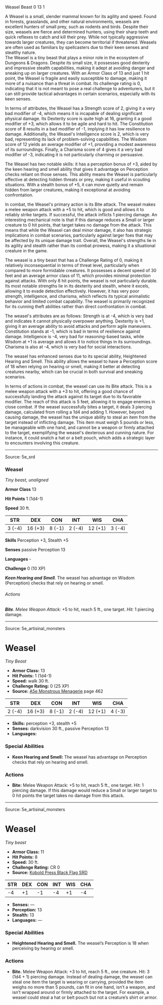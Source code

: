 <MonsterName/>Weasel</MonsterName>
<CreatureType/>Beast</CreatureType>
<CR/>0</CR>
<AC/>13</AC>
<HP/>1</HP>
<summary>A Weasel is a small, slender mammal known for its agility and speed. Found in forests, grasslands, and other natural environments, weasels are excellent hunters of small prey, such as rodents and birds. Despite their size, weasels are fierce and determined hunters, using their sharp teeth and quick reflexes to catch and kill their prey. While not typically aggressive towards larger creatures, they can become territorial if threatened. Weasels are often used as familiars by spellcasters due to their keen senses and stealthy nature.</summary>

<summary>The Weasel is a tiny beast that plays a minor role in the ecosystem of Dungeons & Dragons. Despite its small size, it possesses good dexterity and impressive stealth capabilities, making it adept at avoiding danger and sneaking up on larger creatures. With an Armor Class of 13 and just 1 hit point, the Weasel is fragile and easily susceptible to damage, making it more of a nuisance than a threat in combat. Its challenge rating is 0, indicating that it is not meant to pose a real challenge to adventurers, but it can still provide tactical advantages in certain scenarios, especially with its keen senses.</summary>

<detail>

In terms of attributes, the Weasel has a Strength score of 2, giving it a very bad modifier of -4, which means it is incapable of dealing significant physical damage. Its Dexterity score is quite high at 16, granting it a good modifier of +3, which allows it to be agile and hard to hit. The Constitution score of 8 results in a bad modifier of -1, implying it has low resilience to damage. Additionally, the Weasel's Intelligence score is 2, which is very bad, representing its lack of problem-solving capabilities. The Wisdom score of 12 yields an average modifier of +1, providing a modest awareness of its surroundings. Finally, a Charisma score of 4 gives it a very bad modifier of -3, indicating it is not particularly charming or persuasive.

The Weasel has two notable skills: it has a perception bonus of +3, aided by the keen hearing and smell ability that gives it advantage on Perception checks reliant on those senses. This ability means the Weasel is particularly effective at detecting hidden threats or prey, making it useful in scouting situations. With a stealth bonus of +5, it can move quietly and remain hidden from larger creatures, making it exceptional at avoiding confrontation.

In combat, the Weasel's primary action is its Bite attack. The weasel makes a melee weapon attack with a +5 to hit, which is good and allows it to reliably strike targets. If successful, the attack inflicts 1 piercing damage. An interesting mechanical note is that if this damage reduces a Small or larger creature to 0 hit points, that target takes no damage from the attack. This means that while the Weasel can deal minor damage, it also has strategic implications in combat scenarios, particularly against larger foes that may be affected by its unique damage trait. Overall, the Weasel's strengths lie in its agility and stealth rather than its combat prowess, making it a situational creature in the game.

The weasel is a tiny beast that has a Challenge Rating of 0, making it relatively inconsequential in terms of threat level, particularly when compared to more formidable creatures. It possesses a decent speed of 30 feet and an average armor class of 11, which provides minimal protection against attacks. With only 8 hit points, the weasel is not particularly durable. Its most notable strengths lie in its dexterity and stealth, where it excels, allowing it to evade detection effectively. However, it has very poor strength, intelligence, and charisma, which reflects its typical animalistic behavior and limited combat capability. The weasel is primarily recognized for its cunning theft abilities rather than direct confrontation in combat.

The weasel's attributes are as follows: Strength is at -4, which is very bad and indicates it cannot physically overpower anything. Dexterity is +1, giving it an average ability to avoid attacks and perform agile maneuvers. Constitution stands at -1, which is bad in terms of resilience against damage. Intelligence is -4, very bad for reasoning-based tasks, while Wisdom at +1 is average and allows it to notice things in its surroundings. Charisma is also at -4, which is very bad for social interactions.

The weasel has enhanced senses due to its special ability, Heightened Hearing and Smell. This ability allows the weasel to have a Perception score of 18 when relying on hearing or smell, making it better at detecting creatures nearby, which can be crucial in both survival and sneaking scenarios.

In terms of actions in combat, the weasel can use its Bite attack. This is a melee weapon attack with a +3 to hit, offering a good chance of successfully landing the attack against its target due to its favorable modifier. The reach of this attack is 5 feet, allowing it to engage enemies in close combat. If the weasel successfully bites a target, it deals 3 piercing damage, calculated from rolling a 1d4 and adding 1. However, beyond causing damage, the weasel has the unique ability to steal an item from the target instead of inflicting damage. This item must weigh 5 pounds or less, be manageable with one hand, and cannot be a weapon or firmly attached to the target, exemplifying the weasel's dexterous and cunning nature. For instance, it could snatch a hat or a belt pouch, which adds a strategic layer to encounters involving this creature.</detail>



---

Source: 5e_srd

### Weasel

*Tiny beast, unaligned*

**Armor Class** 13

**Hit Points** 1 (1d4-1)

**Speed** 30 ft.

| STR    | DEX     | CON    | INT    | WIS     | CHA    |
|--------|---------|--------|--------|---------|--------|
| 3 (-4) | 16 (+3) | 8 (-1) | 2 (-4) | 12 (+1) | 3 (-4) |

**Skills** Perception +3, Stealth +5

**Senses** passive Perception 13

**Languages** -

**Challenge** 0 (10 XP)

***Keen Hearing and Smell***. The weasel has advantage on Wisdom (Perception) checks that rely on hearing or smell.

###### Actions

***Bite***. *Melee Weapon Attack:* +5 to hit, reach 5 ft., one target. *Hit:* 1 piercing damage.



---

Source: 5e_artisinal_monsters

# Weasel

*Tiny* *Beast*

- **Armor Class:** 13
- **Hit Points:** 1 (1d4-1)
- **Speed:** walk 30 ft.
- **Challenge Rating:** 0 (25 XP)
- **Source:** [A5e Monstrous Menagerie](https://enpublishingrpg.com/products/level-up-monstrous-menagerie-a5e) page 462

| STR | DEX | CON | INT | WIS | CHA |
| --- | --- | --- | --- | --- | --- |
| 2 (-4) | 16 (+3) | 8 (-1) | 2 (-4) | 12 (+1) | 4 (-3) |

- **Skills:** perception +3, stealth +5
- **Senses:** darkvision 30 ft., passive Perception 13
- **Languages:** 

### Special Abilities

- **Keen Hearing and Smell:** The weasel has advantage on Perception checks that rely on hearing and smell.

### Actions

- **Bite:** Melee Weapon Attack: +5 to hit, reach 5 ft., one target. Hit: 1 piercing damage. If this damage would reduce a Small or larger target to 0 hit points  the target takes no damage from this attack.






---

Source: 5e_artisinal_monsters

# Weasel

*Tiny beast*

- **Armor Class:** 11
- **Hit Points:** 8
- **Speed:** 30 ft.
- **Challenge Rating:** CR 0
- **Source:** [Kobold Press Black Flag SRD](https://koboldpress.com/black-flag-roleplaying/)

| STR | DEX | CON | INT | WIS | CHA |
| --- | --- | --- | --- | --- | --- |
| -4 | +1 | -1 | -4 | +1 | -4 |

- **Senses:** —
- **Perception:** 13
- **Stealth:** 13
- **Languages:** —

### Special Abilities

- **Heightened Hearing and Smell.** The weasel’s Perception is 18 when perceiving by hearing or smell.

### Actions

- **Bite.** Melee Weapon Attack: +3 to hit, reach 5 ft., one creature. Hit: 3 (1d4 + 1) piercing damage. Instead of dealing damage, the weasel can steal one item the target is wearing or carrying, provided the item weighs no more than 5 pounds, can fit in one hand, isn’t a weapon, and isn’t wrapped around or firmly attached to the target. For example, a weasel could steal a hat or belt pouch but not a creature’s shirt or armor.



